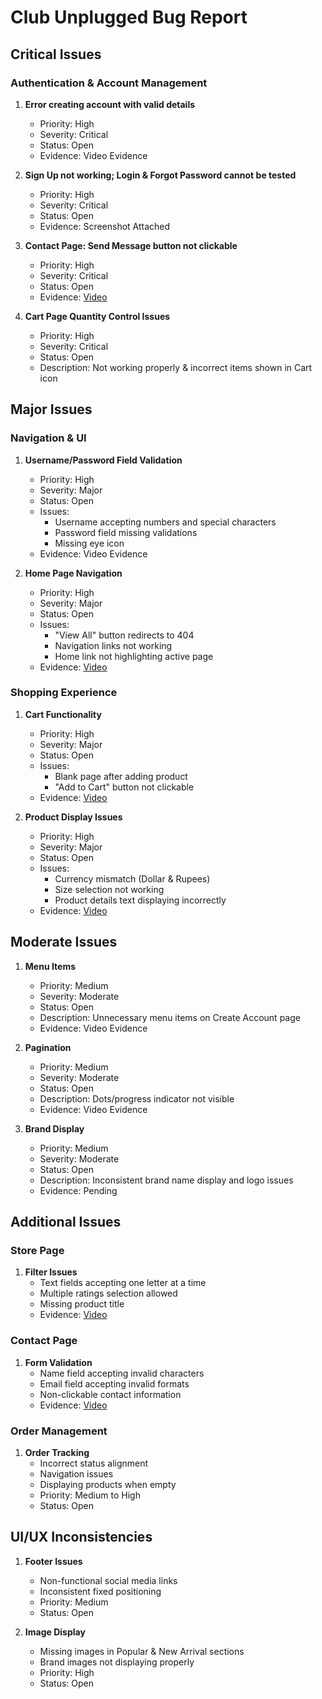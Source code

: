 
# Club Unplugged Bug Report

## Critical Issues

### Authentication & Account Management
1. **Error creating account with valid details**
   - Priority: High
   - Severity: Critical
   - Status: Open
   - Evidence: Video Evidence

2. **Sign Up not working; Login & Forgot Password cannot be tested**
   - Priority: High
   - Severity: Critical
   - Status: Open
   - Evidence: Screenshot Attached

3. **Contact Page: Send Message button not clickable**
   - Priority: High
   - Severity: Critical
   - Status: Open
   - Evidence: [Video](https://somup.com/cTebXy7EEy)

4. **Cart Page Quantity Control Issues**
   - Priority: High
   - Severity: Critical
   - Status: Open
   - Description: Not working properly & incorrect items shown in Cart icon

## Major Issues

### Navigation & UI
1. **Username/Password Field Validation**
   - Priority: High
   - Severity: Major
   - Status: Open
   - Issues:
     - Username accepting numbers and special characters
     - Password field missing validations
     - Missing eye icon
   - Evidence: Video Evidence

2. **Home Page Navigation**
   - Priority: High
   - Severity: Major
   - Status: Open
   - Issues:
     - "View All" button redirects to 404
     - Navigation links not working
     - Home link not highlighting active page
   - Evidence: [Video](https://somup.com/cTeIDL7gvV)

### Shopping Experience
1. **Cart Functionality**
   - Priority: High
   - Severity: Major
   - Status: Open
   - Issues:
     - Blank page after adding product
     - "Add to Cart" button not clickable
   - Evidence: [Video](https://somup.com/cTeID97gvA)

2. **Product Display Issues**
   - Priority: High
   - Severity: Major
   - Status: Open
   - Issues:
     - Currency mismatch (Dollar & Rupees)
     - Size selection not working
     - Product details text displaying incorrectly
   - Evidence: [Video](https://somup.com/cTeIbX7gxh)

## Moderate Issues

1. **Menu Items**
   - Priority: Medium
   - Severity: Moderate
   - Status: Open
   - Description: Unnecessary menu items on Create Account page
   - Evidence: Video Evidence

2. **Pagination**
   - Priority: Medium
   - Severity: Moderate
   - Status: Open
   - Description: Dots/progress indicator not visible
   - Evidence: Video Evidence

3. **Brand Display**
   - Priority: Medium
   - Severity: Moderate
   - Status: Open
   - Description: Inconsistent brand name display and logo issues
   - Evidence: Pending

## Additional Issues

### Store Page
1. **Filter Issues**
   - Text fields accepting one letter at a time
   - Multiple ratings selection allowed
   - Missing product title
   - Evidence: [Video](https://somup.com/cTebXn7Eg9)

### Contact Page
1. **Form Validation**
   - Name field accepting invalid characters
   - Email field accepting invalid formats
   - Non-clickable contact information
   - Evidence: [Video](https://somup.com/cTebXx7EEF)

### Order Management
1. **Order Tracking**
   - Incorrect status alignment
   - Navigation issues
   - Displaying products when empty
   - Priority: Medium to High
   - Status: Open

## UI/UX Inconsistencies
1. **Footer Issues**
   - Non-functional social media links
   - Inconsistent fixed positioning
   - Priority: Medium
   - Status: Open

2. **Image Display**
   - Missing images in Popular & New Arrival sections
   - Brand images not displaying properly
   - Priority: High
   - Status: Open

